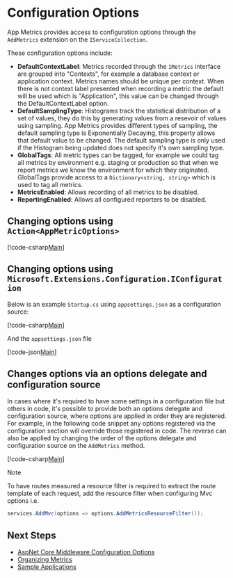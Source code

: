 # Configuration Options

App Metrics provides access to configuration options through the `AddMetrics` extension on the `IServiceCollection`. 

These configuration options include:

- **DefaultContextLabel**: Metrics recorded through the `IMetrics` interface are grouped into "Contexts", for example a database context or application context. Metrics names should be unique per context. When there is not context label presented when recording a metric the default will be used which is "Application", this value can be changed through the DefaultContextLabel option.
- **DefaultSamplingType**: Histograms track the statistical distribution of a set of values, they do this by generating values from a resevoir of values using sampling. App Metrics provides different types of sampling, the default sampling type is Exponentially Decaying, this property allows that default value to be changed. The default sampling type is only used if the Histogram being updated does not specify it's own sampling type.
- **GlobalTags**: All metric types can be tagged, for example we could tag all metrics by environment e.g. staging or production so that when we report metrics we know the environment for which they originated. GlobalTags provide access to a `Dictionary<string, string>` which is used to tag all metrics.
- **MetricsEnabled**: Allows recording of all metrics to be disabled.
- **ReportingEnabled**: Allows all configured reporters to be disabled.

## Changing options using `Action<AppMetricOptions>`

[!code-csharp[Main](../../src/samples/AppMetrics.Startup.CodeSnippets/StartupWithAppMetricsOptions.cs?highlight=5,7)]  

## Changing options using `Microsoft.Extensions.Configuration.IConfiguration`

Below is an example `Startup.cs` using `appsettings.json` as a configuration source:

[!code-csharp[Main](../../src/samples/AppMetrics.Startup.CodeSnippets/StartupWithAppMetricsOptionsIConfiguration.cs?highlight=17)]     

And the `appsettings.json` file

[!code-json[Main](../../src/samples/App.Metrics.Formatters.Json.Samples/AppMetricsOptions.json)]

## Changes options via an options delegate and configuration source

In cases where it's required to have some settings in a configuration file but others in code, it's possible to provide both an options delegate and configuration source, where options are applied in order they are registered. For example, in the following code snippet any options registered via the configuration section will override those registered in code. The reverse can also be applied by changing the order of the options delegate and configuration source on the `AddMetrics` method.

[!code-csharp[Main](../../src/samples/AppMetrics.Startup.CodeSnippets/StartupWithAppMetricsOptionsAndIConfiguration.cs?highlight=7,8,9,10)]

> [!NOTE]
> To have routes measured a resource filter is required to extract the route template of each request, add the resource filter when configuring Mvc options i.e.
> 
> ```csharp
> services.AddMvc(options => options.AddMetricsResourceFilter());
>  ```

## Next Steps

- [AspNet Core Middleware Configuration Options](middleware-configuration.md)
- [Organizing Metrics](organizing-metrics.md)
- [Sample Applications](../../samples/index.md)
